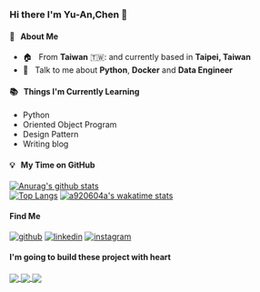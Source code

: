 ### Hi there I'm Yu-An,Chen 👋

#### :seedling: &nbsp; About Me

- :house: &nbsp; From **Taiwan** 🇹🇼: and currently based in **Taipei, Taiwan**
- :speech_balloon: &nbsp; Talk to me about **Python**, **Docker** and **Data Engineer**


#### :books: &nbsp; Things I'm Currently Learning

- Python
- Oriented Object Program
- Design Pattern
- Writing blog

<!--
**a920604a/a920604a** is a ✨ _special_ ✨ repository because its `README.md` (this file) appears on your GitHub profile.

Here are some ideas to get you started:

- 🔭 I’m currently working on ...
- 🌱 I’m currently learning ...
- 👯 I’m looking to collaborate on ...
- 🤔 I’m looking for help with ...
- 💬 Ask me about ...
- 📫 How to reach me: ...
- 😄 Pronouns: ...
- ⚡ Fun fact: ...
-->
#### :bulb: &nbsp; My Time on GitHub
[![Anurag's github stats](https://github-readme-stats.vercel.app/api?username=a920604a&theme=nightowl)](https://github.com/a920604a/github-readme-stats)  
[![Top Langs](https://github-readme-stats.vercel.app/api/top-langs/?username=a920604a&layout=compact&theme=midnight-purple)](https://github.com/a920604a/github-readme-stats)
[![a920604a's wakatime stats](https://github-readme-stats.vercel.app/api/wakatime?username=a920604a&layout=compact)](https://wakatime.com/@a920604a)


#### Find Me

[![github](https://img.shields.io/badge/github-%2312100E.svg?&style=for-the-badge&logo=github&logoColor=white)](https://github.com/a920604a)
[![linkedin](https://img.shields.io/badge/linkedin-%230077B5.svg?&style=for-the-badge&logo=linkedin&logoColor=white)](https://www.linkedin.com/in/chen-yuan-2b4b7212b/)
[![instagram](https://img.shields.io/badge/Instagram-E4405F?style=for-the-badge&logo=instagram&logoColor=white)](https://www.instagram.com/yuan3509/)


#### I'm going to build these project with heart 
<a href="https://github.com/a920604a/resume">
  <img align="center" src="https://github-readme-stats.vercel.app/api/pin/?username=a920604a&repo=resume" />
</a>

<a href="https://github.com/a920604a/blog">
  <img align="center" src="https://github-readme-stats.vercel.app/api/pin/?username=a920604a&repo=blog" />
</a>

<a href="https://github.com/a920604a/gitbook">
  <img align="center" src="https://github-readme-stats.vercel.app/api/pin/?username=a920604a&repo=gitbook" />
</a>

